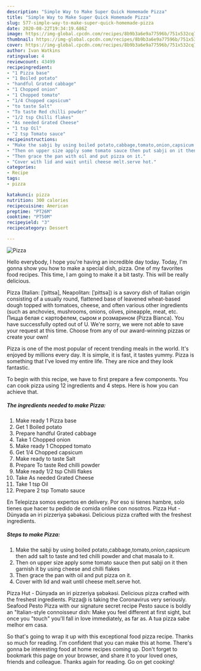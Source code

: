 ```yaml
---
description: "Simple Way to Make Super Quick Homemade Pizza"
title: "Simple Way to Make Super Quick Homemade Pizza"
slug: 577-simple-way-to-make-super-quick-homemade-pizza
date: 2020-08-22T19:34:19.686Z
image: https://img-global.cpcdn.com/recipes/8b9b3a6e9a77596b/751x532cq70/pizza-recipe-main-photo.jpg
thumbnail: https://img-global.cpcdn.com/recipes/8b9b3a6e9a77596b/751x532cq70/pizza-recipe-main-photo.jpg
cover: https://img-global.cpcdn.com/recipes/8b9b3a6e9a77596b/751x532cq70/pizza-recipe-main-photo.jpg
author: Ivan Watkins
ratingvalue: 4
reviewcount: 43499
recipeingredient:
- "1 Pizza base"
- "1 Boiled potato"
- "handful Grated cabbage"
- "1 Chopped onion"
- "1 Chopped tomato"
- "1/4 Chopped capsicum"
- "to taste Salt"
- "To taste Red chilli powder"
- "1/2 tsp Chilli flakes"
- "As needed Grated Cheese"
- "1 tsp Oil"
- "2 tsp Tomato sauce"
recipeinstructions:
- "Make the sabji by using boiled potato,cabbage,tomato,onion,capsicum then add salt to taste and ted chilli powder and chat masala to it."
- "Then on upper size apply some tomato sauce then put sabji on it then garnish it by using cheese and chilli flakes"
- "Then grace the pan with oil and put pizza on it."
- "Cover with lid and wait until cheese melt.serve hot."
categories:
- Recipe
tags:
- pizza

katakunci: pizza 
nutrition: 300 calories
recipecuisine: American
preptime: "PT26M"
cooktime: "PT50M"
recipeyield: "3"
recipecategory: Dessert

---
```



![Pizza](https://img-global.cpcdn.com/recipes/8b9b3a6e9a77596b/751x532cq70/pizza-recipe-main-photo.jpg)

Hello everybody, I hope you're having an incredible day today. Today, I'm gonna show you how to make a special dish, pizza. One of my favorites food recipes. This time, I am going to make it a bit tasty. This will be really delicious.

Pizza (Italian: [ˈpittsa], Neapolitan: [ˈpittsə]) is a savory dish of Italian origin consisting of a usually round, flattened base of leavened wheat-based dough topped with tomatoes, cheese, and often various other ingredients (such as anchovies, mushrooms, onions, olives, pineapple, meat, etc. Пицца белая с картофелем, сыром и розмарином (Pizza Bianca). You have successfully opted out of U. We&#39;re sorry, we were not able to save your request at this time. Choose from any of our award-winning pizzas or create your own!

Pizza is one of the most popular of recent trending meals in the world. It's enjoyed by millions every day. It is simple, it is fast, it tastes yummy. Pizza is something that I've loved my entire life. They are nice and they look fantastic.


To begin with this recipe, we have to first prepare a few components. You can cook pizza using 12 ingredients and 4 steps. Here is how you can achieve that.

<!--inarticleads1-->

##### The ingredients needed to make Pizza:

1. Make ready 1 Pizza base
1. Get 1 Boiled potato
1. Prepare handful Grated cabbage
1. Take 1 Chopped onion
1. Make ready 1 Chopped tomato
1. Get 1/4 Chopped capsicum
1. Make ready to taste Salt
1. Prepare To taste Red chilli powder
1. Make ready 1/2 tsp Chilli flakes
1. Take As needed Grated Cheese
1. Take 1 tsp Oil
1. Prepare 2 tsp Tomato sauce


En Telepizza somos expertos en delivery. Por eso si tienes hambre, solo tienes que hacer tu pedido de comida online con nosotros. Pizza Hut - Dünyada ən iri pizzeriya şəbəkəsi. Delicious pizza crafted with the freshest ingredients. 

<!--inarticleads2-->

##### Steps to make Pizza:

1. Make the sabji by using boiled potato,cabbage,tomato,onion,capsicum then add salt to taste and ted chilli powder and chat masala to it.
1. Then on upper size apply some tomato sauce then put sabji on it then garnish it by using cheese and chilli flakes
1. Then grace the pan with oil and put pizza on it.
1. Cover with lid and wait until cheese melt.serve hot.


Pizza Hut - Dünyada ən iri pizzeriya şəbəkəsi. Delicious pizza crafted with the freshest ingredients. Pizza@ is taking the Coronavirus very seriously. Seafood Pesto Pizza with our signature secret recipe Pesto sauce is boldly an &#34;Italian-style connoisseur dish: Make you feel different at first sight, but once you &#34;touch&#34; you&#39;ll fall in love immediately, as far as. A tua pizza sabe melhor em casa. 

So that's going to wrap it up with this exceptional food pizza recipe. Thanks so much for reading. I'm confident that you can make this at home. There's gonna be interesting food at home recipes coming up. Don't forget to bookmark this page on your browser, and share it to your loved ones, friends and colleague. Thanks again for reading. Go on get cooking!
